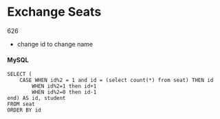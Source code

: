 # Exchange Seats
626

- change id to change name
####  MySQL
```
SELECT (
    CASE WHEN id%2 = 1 and id = (select count(*) from seat) THEN id
        WHEN id%2=1 then id+1
        WHEN id%2=0 then id-1
end) AS id, student
FROM seat
ORDER BY id
```